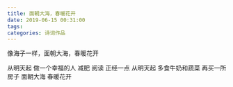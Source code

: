 ```yaml
---
title: 面朝大海，春暖花开
date: 2019-06-15 00:31:00
tags:
categories: 诗词作品
---
```


像海子一样，面朝大海，春暖花开

<!-- more -->

<p class="poem">
从明天起
做一个幸福的人
减肥 阅读 正经一点
从明天起
多食牛奶和蔬菜
再买一所房子
面朝大海 春暖花开

</p>
